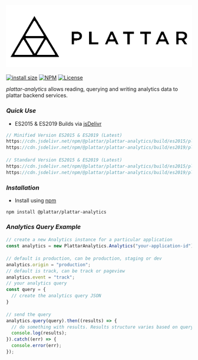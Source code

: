<h3 align="center">
  <img src="graphics/logo.png?raw=true" alt="Plattar Logo" width="600">
</h3>

[![install size](https://packagephobia.com/badge?p=@plattar/plattar-analytics)](https://packagephobia.com/result?p=@plattar/plattar-analytics)
[![NPM](https://img.shields.io/npm/v/@plattar/plattar-analytics)](https://www.npmjs.com/package/@plattar/plattar-analytics)
[![License](https://img.shields.io/npm/l/@plattar/plattar-analytics)](https://www.npmjs.com/package/@plattar/plattar-analytics)

_plattar-analytics_ allows reading, querying and writing analytics data to plattar backend services.

### _Quick Use_

-   ES2015 & ES2019 Builds via [jsDelivr](https://www.jsdelivr.com/)

```javascript
// Minified Version ES2015 & ES2019 (Latest)
https://cdn.jsdelivr.net/npm/@plattar/plattar-analytics/build/es2015/plattar-analytics.min.js
https://cdn.jsdelivr.net/npm/@plattar/plattar-analytics/build/es2019/plattar-analytics.min.js

// Standard Version ES2015 & ES2019 (Latest)
https://cdn.jsdelivr.net/npm/@plattar/plattar-analytics/build/es2015/plattar-analytics.js
https://cdn.jsdelivr.net/npm/@plattar/plattar-analytics/build/es2019/plattar-analytics.js
```

### _Installation_

-   Install using [npm](https://www.npmjs.com/package/@plattar/plattar-analytics)

```console
npm install @plattar/plattar-analytics
```

### _Analytics Query Example_

```js
// create a new Analytics instance for a particular application
const analytics = new PlattarAnalytics.Analytics("your-application-id");

// default is production, can be production, staging or dev
analytics.origin = "production";
// default is track, can be track or pageview
analytics.event = "track";
// your analytics query
const query = {
  // create the analytics query JSON
}

// send the query
analytics.query(query).then((results) => {
  // do something with results. Results structure varies based on query
  console.log(results);
}).catch((err) => {
  console.error(err);
});

```
